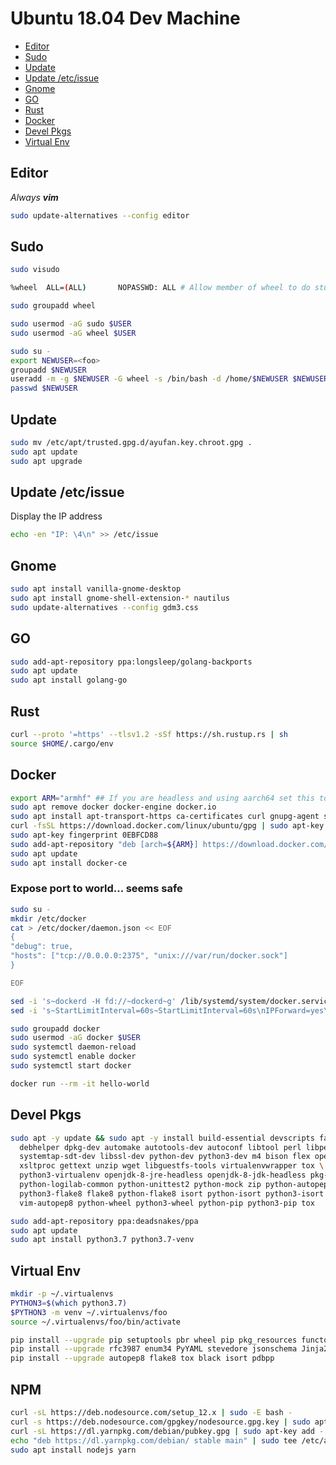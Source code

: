 # Ubuntu 18.04 Dev Machine

- [Editor](#Editor)
- [Sudo](#sudo)
- [Update](#update)
- [Update /etc/issue](#update-etcissue)
- [Gnome](#gnome)
- [GO](#go)
- [Rust](#rust)
- [Docker](#docker)
- [Devel Pkgs](#devel-pkgs)
- [Virtual Env](#virtual-env)

## Editor

_Always **vim**_

```bash
sudo update-alternatives --config editor
```

## Sudo

```bash
sudo visudo
```

```bash
%wheel  ALL=(ALL)       NOPASSWD: ALL # Allow member of wheel to do stupid things
```

```bash
sudo groupadd wheel
```

```bash
sudo usermod -aG sudo $USER
sudo usermod -aG wheel $USER
```

```bash
sudo su -
export NEWUSER=<foo>
groupadd $NEWUSER
useradd -m -g $NEWUSER -G wheel -s /bin/bash -d /home/$NEWUSER $NEWUSER
passwd $NEWUSER
```

## Update

```bash
sudo mv /etc/apt/trusted.gpg.d/ayufan.key.chroot.gpg .
sudo apt update
sudo apt upgrade
```

## Update /etc/issue

Display the IP address

```bash
echo -en "IP: \4\n" >> /etc/issue
```

## Gnome

```bash
sudo apt install vanilla-gnome-desktop
sudo apt install gnome-shell-extension-* nautilus
sudo update-alternatives --config gdm3.css
```

## GO

```bash
sudo add-apt-repository ppa:longsleep/golang-backports
sudo apt update
sudo apt install golang-go
```

## Rust

```bash
curl --proto '=https' --tlsv1.2 -sSf https://sh.rustup.rs | sh
source $HOME/.cargo/env
```

## Docker

```bash
export ARM="armhf" ## If you are headless and using aarch64 set this to "arm64"
sudo apt remove docker docker-engine docker.io
sudo apt install apt-transport-https ca-certificates curl gnupg-agent software-properties-common
curl -fsSL https://download.docker.com/linux/ubuntu/gpg | sudo apt-key add -
sudo apt-key fingerprint 0EBFCD88
sudo add-apt-repository "deb [arch=${ARM}] https://download.docker.com/linux/ubuntu $(lsb_release -cs) edge"
sudo apt update
sudo apt install docker-ce
```

### Expose port to world... seems safe

```bash
sudo su -
mkdir /etc/docker
cat > /etc/docker/daemon.json << EOF
{
"debug": true,
"hosts": ["tcp://0.0.0.0:2375", "unix:///var/run/docker.sock"]
}

EOF

sed -i 's~dockerd -H fd://~dockerd~g' /lib/systemd/system/docker.service
sed -i 's~StartLimitInterval=60s~StartLimitInterval=60s\nIPForward=yes\n~g' /lib/systemd/system/docker.service
```

```bash
sudo groupadd docker
sudo usermod -aG docker $USER
sudo systemctl daemon-reload
sudo systemctl enable docker
sudo systemctl start docker
```

```bash
docker run --rm -it hello-world
```

## Devel Pkgs

```bash
sudo apt -y update && sudo apt -y install build-essential devscripts fakeroot \
  debhelper dpkg-dev automake autotools-dev autoconf libtool perl libperl-dev \
  systemtap-sdt-dev libssl-dev python-dev python3-dev m4 bison flex opensp \
  xsltproc gettext unzip wget libguestfs-tools virtualenvwrapper tox \
  python3-virtualenv openjdk-8-jre-headless openjdk-8-jdk-headless pkg-config \
  python-logilab-common python-unittest2 python-mock zip python-autopep8 \
  python3-flake8 flake8 python-flake8 isort python-isort python3-isort \
  vim-autopep8 python-wheel python3-wheel python-pip python3-pip tox
```

```bash
sudo add-apt-repository ppa:deadsnakes/ppa
sudo apt update
sudo apt install python3.7 python3.7-venv
```

## Virtual Env

```bash
mkdir -p ~/.virtualenvs
PYTHON3=$(which python3.7)
$PYTHON3 -m venv ~/.virtualenvs/foo
source ~/.virtualenvs/foo/bin/activate

pip install --upgrade pip setuptools pbr wheel pip pkg_resources functools32 docker
pip install --upgrade rfc3987 enum34 PyYAML stevedore jsonschema Jinja2
pip install --upgrade autopep8 flake8 tox black isort pdbpp
```

## NPM

```bash
curl -sL https://deb.nodesource.com/setup_12.x | sudo -E bash -
curl -s https://deb.nodesource.com/gpgkey/nodesource.gpg.key | sudo apt-key add -
curl -sL https://dl.yarnpkg.com/debian/pubkey.gpg | sudo apt-key add -
echo "deb https://dl.yarnpkg.com/debian/ stable main" | sudo tee /etc/apt/sources.list.d/yarn.list
sudo apt install nodejs yarn
```
